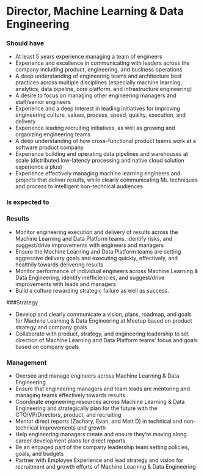 Director, Machine Learning & Data Engineering
=====================

### Should have
* At least 5 years experience managing a team of engineers
* Experience and excellence in communicating with leaders across the company including product, engineering, and business operations
* A deep understanding of engineering teams and architecture best practices across multiple disciplines (especially machine learning, analytics, data pipeline, core platform, and infrastructure engineering)
* A desire to focus on managing other engineering managers and staff/senior engineers
* Experience and a deep interest in leading initiatives for improving engineering culture, values, process, speed, quality, execution, and delivery
* Experience leading recruiting initiatives, as well as growing and organizing engineering teams
* A deep understanding of how cross-functional product teams work at a software product company
* Experience building and operating data pipelines and warehouses at scale (distributed low-latency processing and native cloud solution experience a plus)
* Experience effectively managing machine learning engineers and projects that deliver results, while clearly communicating ML techniques and process to intelligent non-technical audiences

### Is expected to
### Results
* Monitor engineering execution and delivery of results across the Machine Learning and Data Platform teams, identify risks, and suggest/drive improvements with engineers and managers
* Ensure the Machine Learning and Data Platform teams are setting aggressive delivery goals and executing quickly, effectively, and healthily towards delivering results 
* Monitor performance of individual engineers across Machine Learning & Data Engineering, identify inefficiencies, and suggest/drive improvements with leads and managers
* Build a culture rewarding strategic failure as well as success.

###Strategy
* Develop and clearly communicate a vision, plans, roadmap, and goals for Machine Learning & Data Engineering at Meetup based on product strategy and company goals
* Collaborate with product, strategy, and engineering leadership to set direction of Machine Learning and Data Platform teams’ focus and goals based on company goals

### Management
* Oversee and manage engineers across Machine Learning & Data Engineering
* Ensure that engineering managers and team leads are mentoring and managing teams effectively towards results
* Coordinate engineering resources across Machine Learning & Data Engineering and strategically plan for the future with the CTO/VP/Directors, product, and recruiting
* Mentor direct reports (Zachary, Evan, and Matt D) in technical and non-technical improvements and growth
* Help engineering managers create and ensure they’re moving along career development plans for direct reports
* Be an engaged part of the company leadership team setting policies, goals, and budgets
* Partner with Employee Experience and lead strategy and vision for recruitment and growth efforts of Machine Learning & Data Engineering
